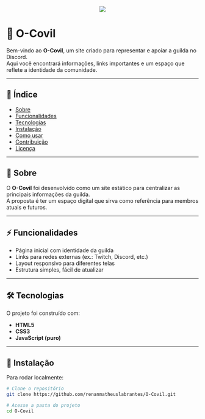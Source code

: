 <!-- Banner ou Logo -->
<p align="center">
  <img src="https://sdmntprnortheu.oaiusercontent.com/files/00000000-0db4-61f4-859e-947cd635f531/raw?se=2025-09-20T19%3A10%3A09Z&sp=r&sv=2024-08-04&sr=b&scid=5e41fb5f-3876-516a-b224-db9f73726e8e&skoid=b0fd38cc-3d33-418f-920e-4798de4acdd1&sktid=a48cca56-e6da-484e-a814-9c849652bcb3&skt=2025-09-20T12%3A29%3A11Z&ske=2025-09-21T12%3A29%3A11Z&sks=b&skv=2024-08-04&sig=OmkDNHvE9p2BQlg340puVuCL30DL7TmdAVJE%2B/wfabs%3D">
</p>

# 🐺 O-Covil

Bem-vindo ao **O-Covil**, um site criado para representar e apoiar a guilda no Discord.  
Aqui você encontrará informações, links importantes e um espaço que reflete a identidade da comunidade.

---

## 📖 Índice

- [Sobre](#-sobre)  
- [Funcionalidades](#-funcionalidades)  
- [Tecnologias](#-tecnologias)  
- [Instalação](#-instalação)  
- [Como usar](#-como-usar)  
- [Contribuição](#-contribuição)  
- [Licença](#-licença)

---

## 📌 Sobre

O **O-Covil** foi desenvolvido como um site estático para centralizar as principais informações da guilda.  
A proposta é ter um espaço digital que sirva como referência para membros atuais e futuros.

---

## ⚡ Funcionalidades

- Página inicial com identidade da guilda  
- Links para redes externas (ex.: Twitch, Discord, etc.)  
- Layout responsivo para diferentes telas  
- Estrutura simples, fácil de atualizar  

---

## 🛠️ Tecnologias

O projeto foi construído com:

- **HTML5**  
- **CSS3**  
- **JavaScript (puro)**  

---

## 🚀 Instalação

Para rodar localmente:

```bash
# Clone o repositório
git clone https://github.com/renanmatheuslabrantes/O-Covil.git

# Acesse a pasta do projeto
cd O-Covil
